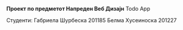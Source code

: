 **Проект по предметот Напреден Веб Дизајн**
Todo App 

Студенти:
Габриела Шурбеска 201185
Белма Хусеиноска 201227
